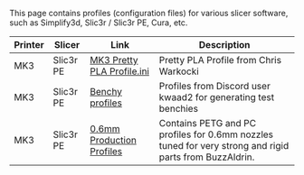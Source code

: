 This page contains profiles (configuration files) for various slicer software, such as Simplify3d, Slic3r / Slic3r PE, Cura, etc.

| Printer | Slicer    | Link                                                                                                                      | Description                                                    |
|---------|-----------|---------------------------------------------------------------------------------------------------------------------------|----------------------------------------------------------------|
| MK3     | Slic3r PE | [MK3 Pretty PLA Profile.ini](https://www.facebook.com/groups/Prusai3users/937992506385231/)                               | Pretty PLA Profile from Chris Warkocki                         |
| MK3     | Slic3r PE | [Benchy profiles](https://github.com/PrusaOwners/test-tools-and-objects/tree/master/tools/slicers/Slic3rPE/kwaad2/Benchy) | Profiles from Discord user kwaad2 for generating test benchies |
| MK3     | Slic3r PE | [0.6mm Production Profiles](files/BuzzAldrin_06mm_PETG_Config_Bundle.ini) | Contains PETG and PC profiles for 0.6mm nozzles tuned for very strong and rigid parts from BuzzAldrin. |
